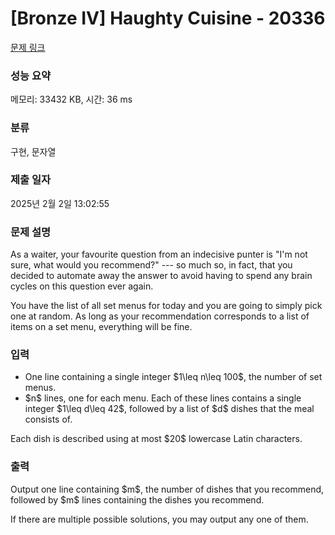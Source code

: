 # [Bronze IV] Haughty Cuisine - 20336 

[문제 링크](https://www.acmicpc.net/problem/20336) 

### 성능 요약

메모리: 33432 KB, 시간: 36 ms

### 분류

구현, 문자열

### 제출 일자

2025년 2월 2일 13:02:55

### 문제 설명

<p>As a waiter, your favourite question from an indecisive punter is "I'm not sure, what would you recommend?" --- so much so, in fact, that you decided to automate away the answer to avoid having to spend any brain cycles on this question ever again.</p>

<p>You have the list of all set menus for today and you are going to simply pick one at random. As long as your recommendation corresponds to a list of items on a set menu, everything will be fine.</p>

### 입력 

 <ul>
	<li>One line containing a single integer $1\leq n\leq 100$, the number of set menus.</li>
	<li>$n$ lines, one for each menu. Each of these lines contains a single integer $1\leq d\leq 42$, followed by a list of $d$ dishes that the meal consists of.</li>
</ul>

<p>Each dish is described using at most $20$ lowercase Latin characters.</p>

### 출력 

 <p>Output one line containing $m$, the number of dishes that you recommend, followed by $m$ lines containing the dishes you recommend.</p>

<p>If there are multiple possible solutions, you may output any one of them.</p>

